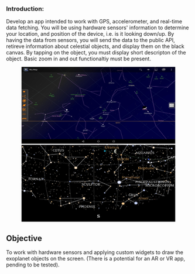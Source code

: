 ### Introduction:

Develop an app intended to work with GPS, accelerometer, and real-time data fetching. You will be using hardware sensors' information to determine your location, and position of the device, i.e. is it looking down/up. By having the data from sensors, you will send the data to the public API, retireve information about celestial objects, and display them on the black canvas. By tapping on the object, you must display short descripton of the object. Basic zoom in and out functionaltiy must be present.

<center>

<img src="https://github.com/alem-01/alem_public/blob/master/resources/skyMap.01.jpg?raw=true" style = "width: 420px !important; height: 210px !important;"/>

<img src="https://github.com/alem-01/alem_public/blob/master/resources/skyMap.02.png?raw=true" style = "width: 420px !important; height: 210px !important;"/>

</center>


## Objective

To work with hardware sensors and applying custom widgets to draw the exoplanet objects on the screen. (There is a potential for an AR or VR app, pending to be tested).
